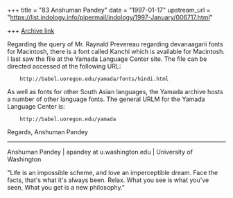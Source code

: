 +++
title = "83 Anshuman Pandey"
date = "1997-01-17"
upstream_url = "https://list.indology.info/pipermail/indology/1997-January/006717.html"

+++
[Archive link](https://list.indology.info/pipermail/indology/1997-January/006717.html)


Regarding the query of Mr. Raynald Prevereau <raynaldp at bbsi.net> regarding
devanaagarii fonts for Macintosh, there is a font called Kanchi which is
available for Macintosh. I last saw the file at the Yamada Language
Center site. The file can be directed accessed at the following URL:

	    http://babel.uoregon.edu/yamada/fonts/hindi.html

As well as fonts for other South Asian languages, the Yamada archive hosts
a number of other language fonts. The general URLM for the Yamada Language
Center is:

	    http://babel.uoregon.edu/yamada

Regards,
Anshuman Pandey

---
Anshuman Pandey | apandey at u.washington.edu | University of Washington

  "Life is an impossible scheme, and love an imperceptible dream. 
   Face the facts, that's what it's always been. Relax. What you 
   see is what you've seen, What you get is a new philosophy."






